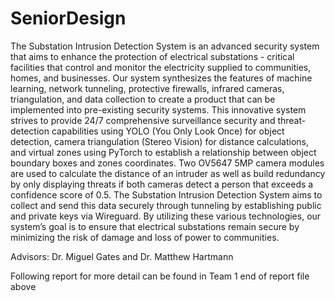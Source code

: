 # SeniorDesign

The Substation Intrusion Detection System is an advanced security system that aims to enhance the protection of electrical substations - critical facilities that control and monitor the electricity supplied to communities, homes, and businesses. Our system synthesizes the features of machine learning, network tunneling, protective firewalls, infrared cameras, triangulation, and data collection to create a product that can be implemented into pre-existing security systems. This innovative system strives to provide 24/7 comprehensive surveillance security and threat-detection capabilities using YOLO (You Only Look Once) for object detection, camera triangulation (Stereo Vision) for distance calculations, and virtual zones using PyTorch to establish a relationship between object boundary boxes and zones coordinates. Two OV5647 5MP camera modules are used to calculate the distance of an intruder as well as build redundancy by only displaying threats if both cameras detect a person that exceeds a confidence score of 0.5. The Substation Intrusion Detection System aims to collect and send this data securely through tunneling by establishing public and private keys via Wireguard. By utilizing these various technologies, our system’s goal is to ensure that electrical substations remain secure by minimizing the risk of damage and loss of power to communities.

Advisors: Dr. Miguel Gates and Dr. Matthew Hartmann

Following report for more detail can be found in Team 1 end of report file above
